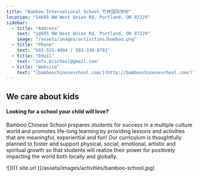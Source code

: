 ```yaml
---
title: "Bamboo International School 竹林国际学校"
location: "14695 NW West Union Rd. Portland, OR 97229"
sidebar:
  - title: "Address"
    text: "14695 NW West Union Rd. Portland, OR 97229"
    image: "/assets/images/activities/bamboo.png"
  - title: "Phone"
    text: "503-531-4094 / 503-330-8781"
  - title: "Email"
    text: "info.bcschool@gmail.com"
  - title: "Website"
    text: "[bamboochineseschool.com/](http://bamboochineseschool.com/)"
---
```


## We care about kids

#### Looking for a school your child will love?

Bamboo Chinese School prepares students for success in a multiple culture world and promotes life-long learning by providing lessons and activities that are meaningful, experiential and fun! Our curriculum is thoughtfully planned to foster and support physical, social, emotional, artistic and spiritual growth so that students will realize their power for positively impacting the world both locally and globally.

![]({{ site.url }}/assets/images/activities/bamboo-school.jpg)
